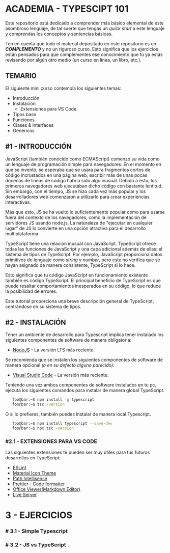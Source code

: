 # ACADEMIA - TYPESCIPT 101

Este repositorio está dedicado a comprender más básico elemental de este asombroso lenguaje, de tal suerte que tengas un _quick start_ a este lenguaje y comprendas los conceptos y sentencias básicas.

Ten en cuenta que todo el material depositado en este repositorio es un **_COMPLEMENTO_** y no un riguroso curso. Esto significa que los ejercicios están pensados para que complementes ese conocimiento que tú ya estás revisando por algún otro medio (un curso en línea, un libro, etc.).

## TEMARIO

El siguiente mini curso contempla los siguientes temas:

* Introducción
* Instalación
  * Extensiones para VS Code.
* Tipos base
* Funciones
* Clases & Interfaces
* Genéricos

## #1 - INTRODUCCIÓN

JavaScript (también conocido como ECMAScript) comenzó su vida como un lenguaje de programación simple para navegadores. En el momento en que se inventó, se esperaba que se usara para fragmentos cortos de código incrustados en una página web; escribir más de unas pocas docenas de líneas de código habría sido algo inusual. Debido a esto, los primeros navegadores web ejecutaban dicho código con bastante lentitud. Sin embargo, con el tiempo, JS se hizo cada vez más popular y los desarrolladores web comenzaron a utilizarlo para crear experiencias interactivas.

Más que esto, JS se ha vuelto lo suficientemente popular como para usarse fuera del contexto de los navegadores, como la implementación de servidores JS usando node.js. La naturaleza de "ejecutar en cualquier lugar" de JS lo convierte en una opción atractiva para el desarrollo multiplataforma.

TypeScript tiene una relación inusual con JavaScript. TypeScript ofrece todas las funciones de JavaScript y una capa adicional además de ellas: el sistema de tipos de TypeScript. Por ejemplo, JavaScript proporciona datos primitivos de lenguaje como _string_ y _number_, pero este no verifica que se hayan asignado de manera consistente, TypeScript si lo hace.

Esto significa que tu código JavaScript en funcionamiento existente también es código TypeScript. El principal beneficio de TypeScript es que puede resaltar comportamientos inesperados en su código, lo que reduce la posibilidad de errores.

Este tutorial proporciona una breve descripción general de TypeScript, centrándose en su sistema de tipos.

## #2 - INSTALACIÓN

Tener un ambiente de desarrollo para Typescript implica tener instalado los siguientes componentes de software de manera obligatoria:

* [NodeJS](https://nodejs.org/en) - La versión LTS más reciente.

Se recomienda que se instalen los siguientes componentes de software de manera opcional _(o en su defecto alguno parecido)_:

* [Visual Studio Code](https://code.visualstudio.com/) - La versión más reciente.

Teniendo una vez ambos componentes de software instalados en tu pc, ejecuta los siguientes comandos para instalar de manera global TypeScript.

```bash
   foo@bar:~$ npm install -g typescript
   foo@bar:~$ tsc -version
```

O si lo prefieres, también puedes instalar de manera local Typescript.

```bash
   foo@bar:~$ npm install typescript --save-dev
   foo@bar:~$ npx tsc -version
```

### #2.1 - EXTENSIONES PARA VS CODE

Las siguientes extensiones te pueden ser muy útiles para tus futuros desarrollos en TypeScript:

* [ESLint](https://marketplace.visualstudio.com/items?itemName=dbaeumer.vscode-eslint)
* [Material Icon Theme](https://marketplace.visualstudio.com/items?itemName=PKief.material-icon-theme)
* [Path Intellisense](https://marketplace.visualstudio.com/items?itemName=christian-kohler.path-intellisense)
* [Prettier - Code formatter](https://marketplace.visualstudio.com/items?itemName=esbenp.prettier-vscode)
* [Office Viewer(Markdown Editor)](https://marketplace.visualstudio.com/items?itemName=cweijan.vscode-office)
* [Live Server](https://marketplace.visualstudio.com/items?itemName=ritwickdey.LiveServer)

# 3 - EJERCICIOS

### # 3.1 - Simple Typescript

### # 3.2 - JS vs TypeScript
